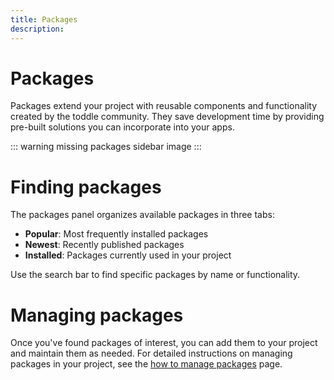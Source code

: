 ```yaml
---
title: Packages
description:
---
```


# Packages
Packages extend your project with reusable components and functionality created by the toddle community. They save development time by providing pre-built solutions you can incorporate into your apps.

::: warning
missing packages sidebar image
:::

# Finding packages
The packages panel organizes available packages in three tabs:
- **Popular**: Most frequently installed packages
- **Newest**: Recently published packages
- **Installed**: Packages currently used in your project

Use the search bar to find specific packages by name or functionality.

# Managing packages
Once you've found packages of interest, you can add them to your project and maintain them as needed. For detailed instructions on managing packages in your project, see the [how to manage packages](/packages/how-to-manage) page.